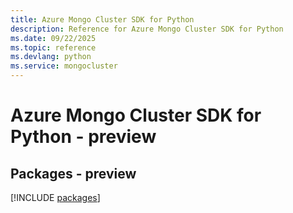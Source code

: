 ```yaml
---
title: Azure Mongo Cluster SDK for Python
description: Reference for Azure Mongo Cluster SDK for Python
ms.date: 09/22/2025
ms.topic: reference
ms.devlang: python
ms.service: mongocluster
---
```

# Azure Mongo Cluster SDK for Python - preview
## Packages - preview
[!INCLUDE [packages](mongo-cluster-index.md)]